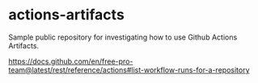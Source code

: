 # actions-artifacts

Sample public repository for investigating how to use Github Actions Artifacts.

https://docs.github.com/en/free-pro-team@latest/rest/reference/actions#list-workflow-runs-for-a-repository
